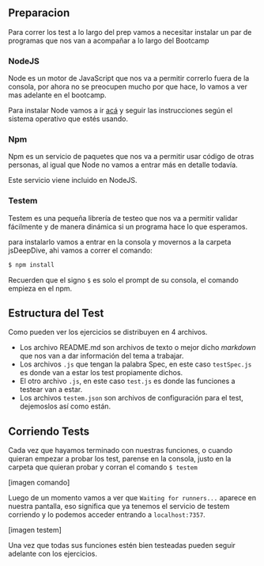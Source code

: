 
## Preparacion

Para correr los test a lo largo del prep vamos a necesitar instalar un par de programas que nos van a acompañar a lo largo del Bootcamp

### NodeJS

Node es un motor de JavaScript que nos va a permitir correrlo fuera de la consola, por ahora no se preocupen mucho por que hace, lo vamos a ver mas adelante en el bootcamp.

Para instalar Node vamos a ir [acá](https://nodejs.org/en/) y seguir las instrucciones según el sistema operativo que estés usando.

### Npm

Npm es un servicio de paquetes que nos va a permitir usar código de otras personas, al igual que Node no vamos a entrar más en detalle todavía.

Este servicio viene incluido en NodeJS.

### Testem

Testem es una pequeña librería de testeo que nos va a permitir validar fácilmente y de manera dinámica si un programa hace lo que esperamos.

para instalarlo vamos a entrar en la consola y movernos a la carpeta jsDeepDive, ahi vamos a correr el comando:

``` bash
$ npm install
```

Recuerden que el signo `$` es solo el prompt de su consola, el comando empieza en el npm.

## Estructura del Test

Como pueden ver los ejercicios se distribuyen en 4 archivos.

* Los archivo README.md son archivos de texto o mejor dicho _markdown_ que nos van a dar información del tema a trabajar.
* Los archivos `.js` que tengan la palabra Spec, en este caso `testSpec.js` es donde van a estar los test propiamente dichos.
* El otro archivo `.js`, en este caso `test.js` es donde las funciones a testear van a estar.
* Los archivos `testem.json` son archivos de configuración para el test, dejemoslos así como están.

## Corriendo Tests

Cada vez que hayamos terminado con nuestras funciones, o cuando quieran empezar a probar los test, parense en la consola, justo en la carpeta que quieran probar y corran el comando `$ testem`

[imagen comando]

Luego de un momento vamos a ver que `Waiting for runners...` aparece en nuestra pantalla, eso significa que ya tenemos el servicio de testem corriendo y lo podemos acceder entrando a `localhost:7357`. 

[imagen testem]

Una vez que todas sus funciones estén bien testeadas pueden seguir adelante con los ejercicios.

